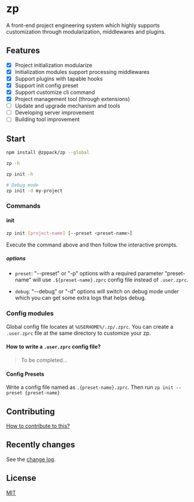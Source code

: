 # zp

A front-end project engineering system which highly supports customization through modularization, middlewares and plugins.

## Features

- [x] Project initialization modularize
- [x] Initialization modules support processing middlewares
- [x] Support plugins with tapable hooks
- [x] Support init config preset
- [x] Support customize cli command
- [x] Project management tool (through extensions)
- [ ] Update and upgrade mechanism and tools
- [ ] Developing server improvement
- [ ] Building tool improvement

## Start

```sh
npm install @zppack/zp --global

zp -h

zp init -h

# Debug mode
zp init -d my-project
```

### Commands

#### init

```sh
zp init [project-name] [--preset <preset-name>]
```

Execute the command above and then follow the interactive prompts.

##### options

- `preset`: "--preset" or "-p" options with a required parameter "preset-name" will use `.${preset-name}.zprc` config file instead of `.user.zprc`.

- `debug`: "--debug" or "-d" options will switch on debug mode under which you can get some extra logs that helps debug.

### Config modules

Global config file locates at `%USERHOME%/.zp/.zprc`.
You can create a `.user.zprc` file at the same directory to customize your zp.

#### How to write a `.user.zprc` config file?

> To be completed...

#### Config Presets

Write a config file named as `.{preset-name}.zprc`. Then run `zp init --preset {preset-name}`
## Contributing

[How to contribute to this?](CONTRIBUTING.md)

## Recently changes

See the [change log](CHANGELOG.md).

## License

[MIT](LICENSE)
